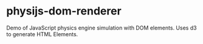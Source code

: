 physijs-dom-renderer
====================

Demo of JavaScript physics engine simulation with DOM elements.  Uses d3 to generate HTML Elements.

